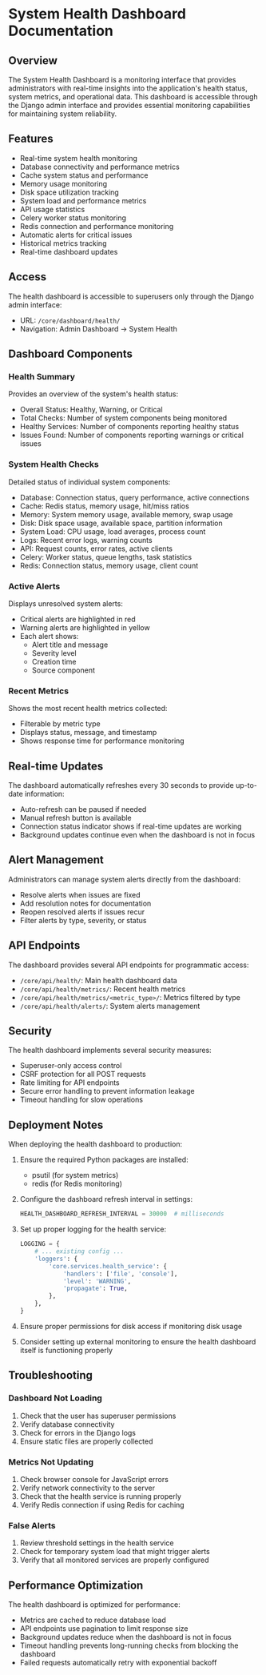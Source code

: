 # System Health Dashboard Documentation

## Overview

The System Health Dashboard is a monitoring interface that provides administrators with real-time insights into the application's health status, system metrics, and operational data. This dashboard is accessible through the Django admin interface and provides essential monitoring capabilities for maintaining system reliability.

## Features

- Real-time system health monitoring
- Database connectivity and performance metrics
- Cache system status and performance
- Memory usage monitoring
- Disk space utilization tracking
- System load and performance metrics
- API usage statistics
- Celery worker status monitoring
- Redis connection and performance monitoring
- Automatic alerts for critical issues
- Historical metrics tracking
- Real-time dashboard updates

## Access

The health dashboard is accessible to superusers only through the Django admin interface:

- URL: `/core/dashboard/health/`
- Navigation: Admin Dashboard → System Health

## Dashboard Components

### Health Summary

Provides an overview of the system's health status:

- Overall Status: Healthy, Warning, or Critical
- Total Checks: Number of system components being monitored
- Healthy Services: Number of components reporting healthy status
- Issues Found: Number of components reporting warnings or critical issues

### System Health Checks

Detailed status of individual system components:

- Database: Connection status, query performance, active connections
- Cache: Redis status, memory usage, hit/miss ratios
- Memory: System memory usage, available memory, swap usage
- Disk: Disk space usage, available space, partition information
- System Load: CPU usage, load averages, process count
- Logs: Recent error logs, warning counts
- API: Request counts, error rates, active clients
- Celery: Worker status, queue lengths, task statistics
- Redis: Connection status, memory usage, client count

### Active Alerts

Displays unresolved system alerts:

- Critical alerts are highlighted in red
- Warning alerts are highlighted in yellow
- Each alert shows:
  - Alert title and message
  - Severity level
  - Creation time
  - Source component

### Recent Metrics

Shows the most recent health metrics collected:

- Filterable by metric type
- Displays status, message, and timestamp
- Shows response time for performance monitoring

## Real-time Updates

The dashboard automatically refreshes every 30 seconds to provide up-to-date information:

- Auto-refresh can be paused if needed
- Manual refresh button is available
- Connection status indicator shows if real-time updates are working
- Background updates continue even when the dashboard is not in focus

## Alert Management

Administrators can manage system alerts directly from the dashboard:

- Resolve alerts when issues are fixed
- Add resolution notes for documentation
- Reopen resolved alerts if issues recur
- Filter alerts by type, severity, or status

## API Endpoints

The dashboard provides several API endpoints for programmatic access:

- `/core/api/health/`: Main health dashboard data
- `/core/api/health/metrics/`: Recent health metrics
- `/core/api/health/metrics/<metric_type>/`: Metrics filtered by type
- `/core/api/health/alerts/`: System alerts management

## Security

The health dashboard implements several security measures:

- Superuser-only access control
- CSRF protection for all POST requests
- Rate limiting for API endpoints
- Secure error handling to prevent information leakage
- Timeout handling for slow operations

## Deployment Notes

When deploying the health dashboard to production:

1. Ensure the required Python packages are installed:
   - psutil (for system metrics)
   - redis (for Redis monitoring)

2. Configure the dashboard refresh interval in settings:
   ```python
   HEALTH_DASHBOARD_REFRESH_INTERVAL = 30000  # milliseconds
   ```

3. Set up proper logging for the health service:
   ```python
   LOGGING = {
       # ... existing config ...
       'loggers': {
           'core.services.health_service': {
               'handlers': ['file', 'console'],
               'level': 'WARNING',
               'propagate': True,
           },
       },
   }
   ```

4. Ensure proper permissions for disk access if monitoring disk usage

5. Consider setting up external monitoring to ensure the health dashboard itself is functioning properly

## Troubleshooting

### Dashboard Not Loading

1. Check that the user has superuser permissions
2. Verify database connectivity
3. Check for errors in the Django logs
4. Ensure static files are properly collected

### Metrics Not Updating

1. Check browser console for JavaScript errors
2. Verify network connectivity to the server
3. Check that the health service is running properly
4. Verify Redis connection if using Redis for caching

### False Alerts

1. Review threshold settings in the health service
2. Check for temporary system load that might trigger alerts
3. Verify that all monitored services are properly configured

## Performance Optimization

The health dashboard is optimized for performance:

- Metrics are cached to reduce database load
- API endpoints use pagination to limit response size
- Background updates reduce when the dashboard is not in focus
- Timeout handling prevents long-running checks from blocking the dashboard
- Failed requests automatically retry with exponential backoff